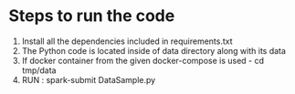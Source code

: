 # Steps to run the code

1. Install all the dependencies included in requirements.txt
2. The Python code is located inside of data directory along with its data
3. If docker container from the given docker-compose is used - cd tmp/data
4. RUN : spark-submit DataSample.py
